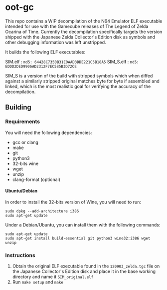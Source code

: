 # oot-gc

This repo contains a WIP decompilation of the N64 Emulator ELF executable intended for use with the Gamecube releases of The Legend of Zelda Ocarina of Time. Currently the decompilation specifically targets the version shipped with the Japanese Zelda Collector's Edition disk as symbols and other debugging information was left unstripped.

It builds the following ELF executables:

SIM.elf   : `md5: 64428C7350B31E0AAD3DDE221C5B18A5`
SIM_S.elf : `md5: EDDD2DED9906AD2312F7EC585B3D72CE`

SIM_S is a version of the build with stripped symbols which when diffed against a similarly stripped original matches byte for byte if assembled and linked, which is the most realistic goal for verifying the accuracy of the decompilation.

## Building

### Requirements

You will need the following dependencies:
* gcc or clang
* make
* git
* python3
* 32-bits wine
* wget
* unzip
* clang-format (optional)

#### Ubuntu/Debian

In order to install the 32-bits version of Wine, you will need to run:

```
sudo dpkg --add-architecture i386
sudo apt-get update
```

Under a Debian/Ubuntu, you can install them with the following commands:

```
sudo apt-get update
sudo apt-get install build-essential git python3 wine32:i386 wget unzip
```

### Instructions

1. Obtain the original ELF executable found in the `120903_zelda.tgc` file on the Japanese Collector's Edition disk and place it in the base working directory and name it `SIM_original.elf`
2. Run `make setup` and `make`
